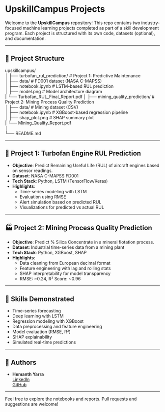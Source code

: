 # UpskillCampus Projects

Welcome to the **UpskillCampus** repository! This repo contains two industry-focused machine learning projects completed as part of a skill development program. Each project is structured with its own code, datasets (optional), and documentation.

---

## 📁 Project Structure
upskillcampus/  
│
├── turbofan_rul_prediction/ # Project 1: Predictive Maintenance  
│ ├── data/ # FD001 dataset (NASA C-MAPSS)  
│ ├── notebook.ipynb # LSTM-based RUL prediction  
│ ├── model.png # Model architecture diagram  
| └── Turbofan_RUL_Final_Report.pdf
│
├── mining_quality_prediction/ # Project 2: Mining Process Quality Prediction  
│ ├── data/ # Mining dataset (CSV)  
│ ├── notebook.ipynb # XGBoost-based regression pipeline  
│ ├── shap_plot.png # SHAP summary plot    
| └── Mining_Quality_Report.pdf   
│  
└── README.md  


---

## 🚀 Project 1: Turbofan Engine RUL Prediction

- **Objective**: Predict Remaining Useful Life (RUL) of aircraft engines based on sensor readings.
- **Dataset**: NASA C-MAPSS FD001
- **Tech Stack**: Python, LSTM (TensorFlow/Keras)
- **Highlights**:
  - Time-series modeling with LSTM
  - Evaluation using RMSE
  - Alert simulation based on predicted RUL
  - Visualizations for predicted vs actual RUL

---

## 🏭 Project 2: Mining Process Quality Prediction

- **Objective**: Predict % Silica Concentrate in a mineral flotation process.
- **Dataset**: Industrial time-series data from a mining plant
- **Tech Stack**: Python, XGBoost, SHAP
- **Highlights**:
  - Data cleaning from European decimal format
  - Feature engineering with lag and rolling stats
  - SHAP interpretability for model transparency
  - RMSE: ~0.24, R² Score: ~0.96

---

## 🧠 Skills Demonstrated

- Time-series forecasting
- Deep learning with LSTM
- Regression modeling with XGBoost
- Data preprocessing and feature engineering
- Model evaluation (RMSE, R²)
- SHAP explainability
- Simulated real-time predictions

---

## 🔗 Authors

- **Hemanth Yarra**  
  [LinkedIn](https://www.linkedin.com/in/hemanth-yarra-5a1775305)  
  [GitHub](https://github.com/Yarra-Hemanth)

---

Feel free to explore the notebooks and reports. Pull requests and suggestions are welcome!


